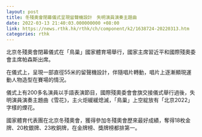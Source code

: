 ```yaml
---
layout: post
title: 冬殘奧會閉幕儀式呈現留聲機設計　失明演員演奏主題曲
date: 2022-03-13 21:40:03.000000000 +08:00
link: https://news.rthk.hk/rthk/ch/component/k2/1638724-20220313.htm
categories: rthk
---
```


北京冬殘奧會閉幕儀式在「鳥巢」國家體育場舉行，國家主席習近平和國際殘奧委會主席帕森斯出席。

在儀式上，呈現一部直徑55米的留聲機設計，伴隨唱片轉動，唱片上逐漸顯現運動人物造型在賽場的情況。

儀式上有200多名演員以手語表演節目，國際殘奧委會會旗交接儀式舉行過後，失明演員演奏主題曲《雪花》，主火炬緩緩熄滅，「鳥巢」上空綻放有「北京2022」字樣的煙花。

國家體育代表團在北京冬殘奧會，獲得參加冬殘奧會歷來最好成績，奪得18枚金牌、20枚銀牌、23枚銅牌，在金牌榜、獎牌榜都排第一。
